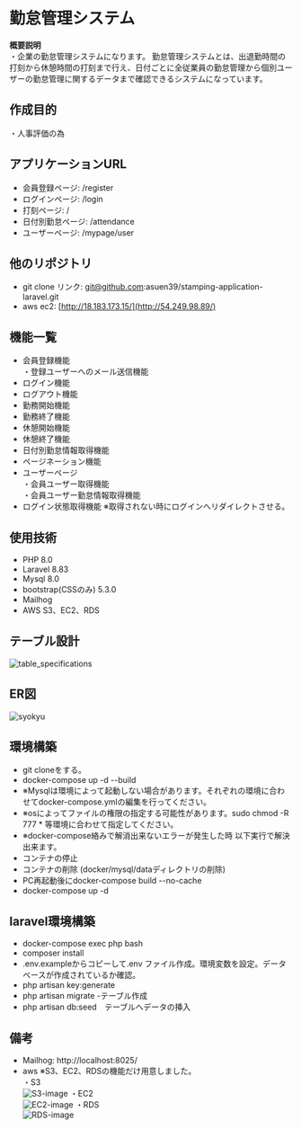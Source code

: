 #  勤怠管理システム
**概要説明**<br>
・企業の勤怠管理システムになります。
勤怠管理システムとは、出退勤時間の打刻から休憩時間の打刻まで行え、日付ごとに全従業員の勤怠管理から個別ユーザーの勤怠管理に関するデータまで確認できるシステムになっています。

## 作成目的
・人事評価の為

## アプリケーションURL
- 会員登録ページ: /register
- ログインページ: /login
- 打刻ページ: /
- 日付別勤怠ページ: /attendance
- ユーザーページ: /mypage/user

## 他のリポジトリ
- git clone リンク: git@github.com:asuen39/stamping-application-laravel.git</a>
- aws ec2: [http://18.183.173.15/](http://54.249.98.89/)

## 機能一覧
- 会員登録機能<br>
・登録ユーザーへのメール送信機能
- ログイン機能
- ログアウト機能
- 勤務開始機能
- 勤務終了機能
- 休憩開始機能
- 休憩終了機能
- 日付別勤怠情報取得機能
- ページネーション機能
- ユーザーページ<br>
・会員ユーザー取得機能<br>
・会員ユーザー勤怠情報取得機能
- ログイン状態取得機能 ※取得されない時にログインへリダイレクトさせる。

## 使用技術
- PHP 8.0
- Laravel  8.83
- Mysql 8.0
- bootstrap(CSSのみ) 5.3.0
- Mailhog
- AWS S3、EC2、RDS

## テーブル設計
![table_specifications](https://github.com/asuen39/stamping-application-laravel/assets/68514566/23f33d27-8b82-4498-953c-7e42f699f200)


## ER図
![syokyu](https://github.com/asuen39/stamping-application-laravel/assets/68514566/55fa7c98-95d9-4ad9-8f9a-9e9f29969f47)


## 環境構築
- git cloneをする。
- docker-compose up -d --build
- ※Mysqlは環境によって起動しない場合があります。それぞれの環境に合わせてdocker-compose.ymlの編集を行ってください。
- ※osによってファイルの権限の指定する可能性があります。sudo chmod -R 777 * 等環境に合わせて指定してください。
- ※docker-compose絡みで解消出来ないエラーが発生した時 以下実行で解決出来ます。
- コンテナの停止
- コンテナの削除 (docker/mysql/dataディレクトリの削除)
- PC再起動後にdocker-compose build --no-cache
- docker-compose up -d

## laravel環境構築
- docker-compose exec php bash
- composer install
- .env.exampleからコピーして.env ファイル作成。環境変数を設定。データベースが作成されているか確認。
- php artisan key:generate
- php artisan migrate -テーブル作成
- php artisan db:seed　テーブルへデータの挿入

## 備考
- Mailhog: http://localhost:8025/
- aws ※S3、EC2、RDSの機能だけ用意しました。<br>
・S3<br>![S3-image](https://github.com/asuen39/stamping-application-laravel/assets/68514566/d037162a-64b2-4edb-bd56-89f45e703982)
・EC2<br>![EC2-image](https://github.com/asuen39/stamping-application-laravel/assets/68514566/7abd6272-0bde-4896-910c-a775f32808e3)
・RDS<br>![RDS-image](https://github.com/asuen39/stamping-application-laravel/assets/68514566/3487d8c8-1034-4cde-98a4-406362ec39df)

